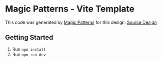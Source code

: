 # Magic Patterns - Vite Template

This code was generated by [Magic Patterns](https://magicpatterns.com) for this design: [Source Design](https://magicpatterns.com/c/glrrswwoerubsyuqrvp6ox)

## Getting Started

1. Run `npm install`
2. Run `npm run dev`

